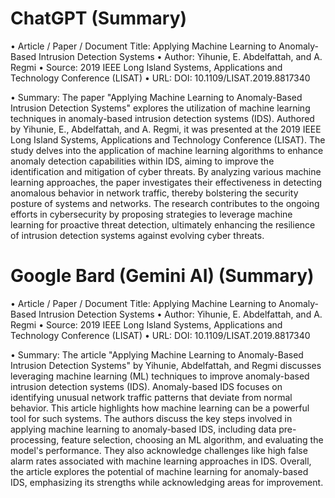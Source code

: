 # ChatGPT (Summary)

• Article / Paper / Document Title: Applying Machine Learning to Anomaly-Based Intrusion
Detection Systems
• Author: Yihunie, E. Abdelfattah, and A. Regmi
• Source: 2019 IEEE Long Island Systems, Applications and Technology Conference (LISAT)
• URL: DOI: 10.1109/LISAT.2019.8817340

• Summary: The paper "Applying Machine Learning to Anomaly-Based Intrusion Detection
Systems" explores the utilization of machine learning techniques in anomaly-based
intrusion detection systems (IDS). Authored by Yihunie, E., Abdelfattah, and A. Regmi, it was
presented at the 2019 IEEE Long Island Systems, Applications and Technology Conference
(LISAT).
The study delves into the application of machine learning algorithms to enhance anomaly
detection capabilities within IDS, aiming to improve the identification and mitigation of
cyber threats. By analyzing various machine learning approaches, the paper investigates
their effectiveness in detecting anomalous behavior in network traffic, thereby bolstering
the security posture of systems and networks.
The research contributes to the ongoing efforts in cybersecurity by proposing strategies to
leverage machine learning for proactive threat detection, ultimately enhancing the
resilience of intrusion detection systems against evolving cyber threats.

# Google Bard (Gemini AI) (Summary)

• Article / Paper / Document Title: Applying Machine Learning to Anomaly-Based Intrusion
Detection Systems
• Author: Yihunie, E. Abdelfattah, and A. Regmi
• Source: 2019 IEEE Long Island Systems, Applications and Technology Conference (LISAT)
• URL: DOI: 10.1109/LISAT.2019.8817340

• Summary: The article "Applying Machine Learning to Anomaly-Based Intrusion Detection
Systems" by Yihunie, Abdelfattah, and Regmi discusses leveraging machine learning (ML)
techniques to improve anomaly-based intrusion detection systems (IDS).
Anomaly-based IDS focuses on identifying unusual network traffic patterns that deviate
from normal behavior. This article highlights how machine learning can be a powerful tool
for such systems.
The authors discuss the key steps involved in applying machine learning to anomaly-based
IDS, including data pre-processing, feature selection, choosing an ML algorithm, and
evaluating the model's performance. They also acknowledge challenges like high false alarm
rates associated with machine learning approaches in IDS.
Overall, the article explores the potential of machine learning for anomaly-based IDS,
emphasizing its strengths while acknowledging areas for improvement.
